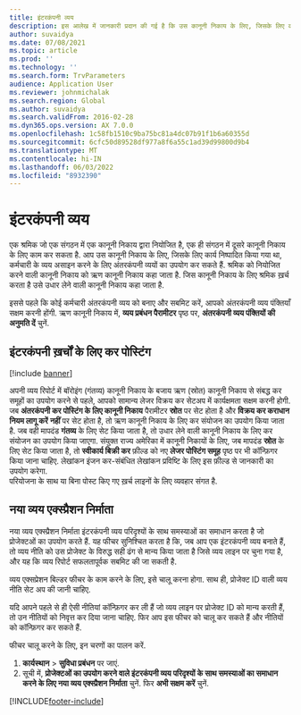 ```yaml
---
title: इंटरकंपनी व्यय
description: इस आलेख में जानकारी प्रदान की गई है कि उस कानूनी निकाय के लिए, जिसके लिए कार्य निष्पादित किया गया था, कर्मचारी के व्यय असाइन करने के लिए अंतरकंपनी व्ययों का कैसे उपयोग करें.
author: suvaidya
ms.date: 07/08/2021
ms.topic: article
ms.prod: ''
ms.technology: ''
ms.search.form: TrvParameters
audience: Application User
ms.reviewer: johnmichalak
ms.search.region: Global
ms.author: suvaidya
ms.search.validFrom: 2016-02-28
ms.dyn365.ops.version: AX 7.0.0
ms.openlocfilehash: 1c58fb1510c9ba75bc81a4dc07b91f1b6a60355d
ms.sourcegitcommit: 6cfc50d89528df977a8f6a55c1ad39d99800d9b4
ms.translationtype: MT
ms.contentlocale: hi-IN
ms.lasthandoff: 06/03/2022
ms.locfileid: "8932390"
---
```

# <a name="intercompany-expenses"></a>इंटरकंपनी व्यय

एक श्रमिक जो एक संगठन में एक कानूनी निकाय द्वारा नियोजित है, एक ही संगठन में दूसरे कानूनी निकाय के लिए काम कर सकता है. आप उस कानूनी निकाय के लिए, जिसके लिए कार्य निष्पादित किया गया था, कर्मचारी के व्यय असाइन करने के लिए अंतरकंपनी व्ययों का उपयोग कर सकते हैं. श्रमिक को नियोजित करने वाली कानूनी निकाय को ऋण कानूनी निकाय कहा जाता है. जिस कानूनी निकाय के लिए श्रमिक ख़र्च करता है उसे उधार लेने वाली कानूनी निकाय कहा जाता है. 

इससे पहले कि कोई कर्मचारी अंतरकंपनी व्यय को बनाए और सबमिट करें, आपको अंतरकंपनी व्यय पंक्तियाँ सक्षम करनी होंगी. ऋण कानूनी निकाय में, **व्यय प्रबंधन पैरामीटर** पृष्ठ पर, **अंतरकंपनी व्यय पंक्तियों की अनुमति दें** चुनें. 

## <a name="tax-posting-for-intercompany-expenses"></a>इंटरकंपनी ख़र्चों के लिए कर पोस्टिंग

[!include [banner](../includes/banner.md)]

अपनी व्यय रिपोर्ट में बॉरोइंग (गंतव्य) कानूनी निकाय के बजाय ऋण (स्रोत) कानूनी निकाय से संबद्ध कर समूहों का उपयोग करने से पहले, आपको सामान्य लेजर विक्रय कर सेटअप में कार्यक्षमता सक्षम करनी होगी. जब **अंतरकंपनी कर पोस्टिंग के लिए कानूनी निकाय** पैरामीटर **स्रोत** पर सेट होता है और **विक्रय कर कराधान नियम लागू करें** **नहीं** पर सेट होता है, तो ऋण कानूनी निकाय के लिए कर संयोजन का उपयोग किया जाता है. जब वही मापदंड **गंतव्य** के लिए सेट किया जाता है, तो उधार लेने वाली कानूनी निकाय के लिए कर संयोजन का उपयोग किया जाएगा. संयुक्त राज्य अमेरिका में कानूनी निकायों के लिए, जब मापदंड **स्रोत** के लिए सेट किया जाता है, तो **स्वीकार्य बिक्री कर** फ़ील्ड को नए **लेजर पोस्टिंग समूह** पृष्ठ पर भी कॉन्फ़िगर किया जाना चाहिए. लेखांकन इंजन कर-संबंधित लेखांकन प्रविष्टि के लिए इस फ़ील्ड से जानकारी का उपयोग करेगा.   
परियोजना के साथ या बिना पोस्ट किए गए ख़र्च लाइनों के लिए व्यवहार संगत है.  

## <a name="new-expense-expression-builder"></a>नया व्यय एक्स्प्रैशन निर्माता

नया व्यय एक्स्प्रैशन निर्माता इंटरकंपनी व्यय परिदृश्यों के साथ समस्याओं का समाधान करता है जो प्रोजेक्टओं का उपयोग करते हैं. यह फीचर सुनिश्चित करता है कि, जब आप एक इंटरकंपनी व्यय बनाते हैं, तो व्यय नीति को उस प्रोजेक्ट के विरुद्ध सही ढंग से मान्य किया जाता है जिसे व्यय लाइन पर चुना गया है, और यह कि व्यय रिपोर्ट सफलतापूर्वक सबमिट की जा सकती है.

व्यय एक्सप्रेशन बिल्डर फीचर के काम करने के लिए, इसे चालू करना होगा. साथ ही, प्रोजेक्ट ID वाली व्यय नीति सेट अप की जानी चाहिए.

यदि आपने पहले से ही ऐसी नीतियां कॉन्फ़िगर कर ली हैं जो व्यय लाइन पर प्रोजेक्ट ID को मान्य करती हैं, तो उन नीतियों को निवृत्त कर दिया जाना चाहिए. फिर आप इस फीचर को चालू कर सकते हैं और नीतियों को कॉन्फ़िगर कर सकते हैं.

फीचर चालू करने के लिए, इन चरणों का पालन करें.

1. **कार्यस्थान** \> **सुविधा प्रबंधन** पर जाएं.
2. सूची में, **प्रोजेक्टओं का उपयोग करने वाले इंटरकंपनी व्यय परिदृश्यों के साथ समस्याओं का समाधान करने के लिए नया व्यय एक्स्प्रैशन निर्माता** चुनें. फिर **अभी सक्षम करें** चुनें.

[!INCLUDE[footer-include](../includes/footer-banner.md)]
